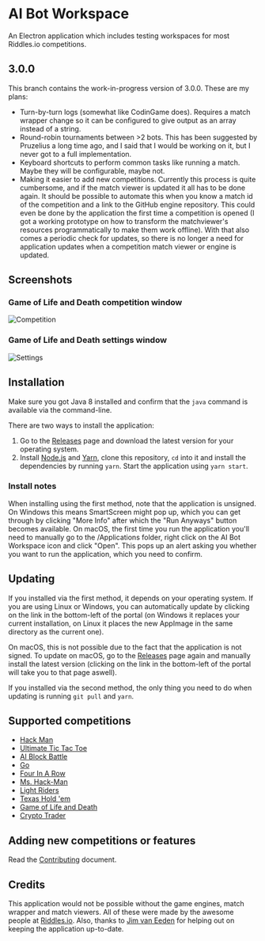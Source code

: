 # AI Bot Workspace
An Electron application which includes testing workspaces for most Riddles.io competitions.

## 3.0.0
This branch contains the work-in-progress version of 3.0.0. These are my plans:
- Turn-by-turn logs (somewhat like CodinGame does). Requires a match wrapper change so it can be configured to give output as an array instead of a string.
- Round-robin tournaments between >2 bots. This has been suggested by Pruzelius a long time ago, and I said that I would be working on it, but I never got to a full implementation.
- Keyboard shortcuts to perform common tasks like running a match. Maybe they will be configurable, maybe not.
- Making it easier to add new competitions. Currently this process is quite cumbersome, and if the match viewer is updated it all has to be done again. It should be possible to automate this when you know a match id of the competition and a link to the GitHub engine repository. This could even be done by the application the first time a competition is opened (I got a working prototype on how to transform the matchviewer's resources programmatically to make them work offline). With that also comes a periodic check for updates, so there is no longer a need for application updates when a competition match viewer or engine is updated.

## Screenshots
### Game of Life and Death competition window
![Competition](https://i.imgur.com/LZgKIpF.png)

### Game of Life and Death settings window
![Settings](https://i.imgur.com/ozLfy8n.png)

## Installation
Make sure you got Java 8 installed and confirm that the `java` command is available via the command-line.

There are two ways to install the application:
1. Go to the [Releases](https://github.com/jmerle/ai-bot-workspace/releases) page and download the latest version for your operating system.
2. Install [Node.js](https://nodejs.org/en/) and [Yarn](https://yarnpkg.com/), clone this repository, `cd` into it and install the dependencies by running `yarn`. Start the application using `yarn start`.

### Install notes
When installing using the first method, note that the application is unsigned. On Windows this means SmartScreen might pop up, which you can get through by clicking "More Info" after which the "Run Anyways" button becomes available. On macOS, the first time you run the application you'll need to manually go to the /Applications folder, right click on the AI Bot Workspace icon and click "Open". This pops up an alert asking you whether you want to run the application, which you need to confirm.

## Updating
If you installed via the first method, it depends on your operating system. If you are using Linux or Windows, you can automatically update by clicking on the link in the bottom-left of the portal (on Windows it replaces your current installation, on Linux it places the new AppImage in the same directory as the current one).

On macOS, this is not possible due to the fact that the application is not signed. To update on macOS, go to the [Releases](https://github.com/jmerle/ai-bot-workspace/releases) page again and manually install the latest version (clicking on the link in the bottom-left of the portal will take you to that page aswell).

If you installed via the second method, the only thing you need to do when updating is running `git pull` and `yarn`.

## Supported competitions
- [Hack Man](https://booking.riddles.io/competitions/hack-man)
- [Ultimate Tic Tac Toe](https://playground.riddles.io/competitions/ultimate-tic-tac-toe)
- [AI Block Battle](https://playground.riddles.io/competitions/ai-block-battle)
- [Go](https://playground.riddles.io/competitions/go)
- [Four In A Row](https://playground.riddles.io/competitions/four-in-a-row)
- [Ms. Hack-Man](https://booking.riddles.io/competitions/ms.-hack-man)
- [Light Riders](https://playground.riddles.io/competitions/light-riders)
- [Texas Hold 'em](https://playground.riddles.io/competitions/texas-hold-%27em)
- [Game of Life and Death](https://starapple.riddles.io/competitions/game-of-life-and-death)
- [Crypto Trader](https://playground.riddles.io/competitions/crypto-trader)

## Adding new competitions or features
Read the [Contributing](CONTRIBUTING.md) document.

## Credits
This application would not be possible without the game engines, match wrapper and match viewers. All of these were made by the awesome people at [Riddles.io](https://www.riddles.io/). Also, thanks to [Jim van Eeden](https://github.com/jimvaneeden) for helping out on keeping the application up-to-date.
